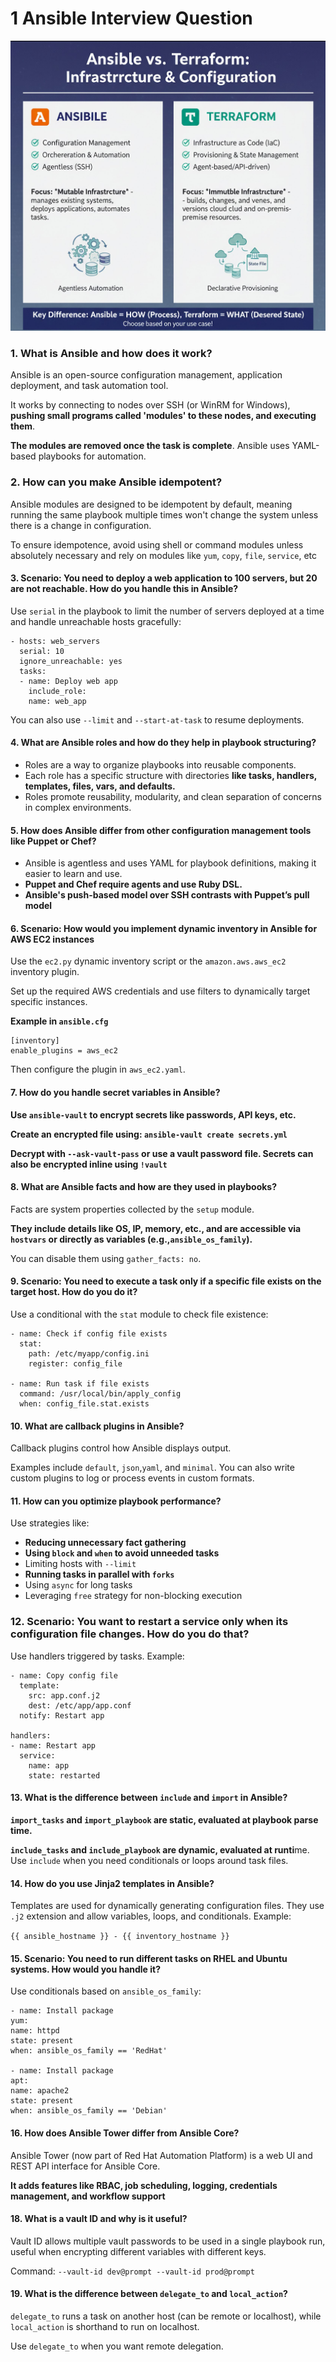 # 1 Ansible Interview Question

![Alt Image Text](../images/2025_2_1.jpeg "Body image")

### 1. What is Ansible and how does it work?

Ansible is an open-source configuration management, application deployment, and task automation tool. 


It works by connecting to nodes over SSH (or WinRM for Windows), **pushing small programs called 'modules' to these nodes, and executing them**. 

**The modules are removed once the task is complete**. Ansible uses YAML-based playbooks for automation.

### 2. How can you make Ansible idempotent?

Ansible modules are designed to be idempotent by default, meaning running the same playbook multiple times won't change the system unless there is a change in configuration.

To ensure idempotence, avoid using shell or command modules unless absolutely necessary and rely on modules like `yum`, `copy`, `file`, `service`, etc

#### 3. Scenario: You need to deploy a web application to 100 servers, but 20 are not reachable. How do you handle this in Ansible?

Use `serial` in the playbook to limit the number of servers deployed at a time and handle unreachable hosts gracefully:


```
- hosts: web_servers
  serial: 10
  ignore_unreachable: yes
  tasks:
  - name: Deploy web app
    include_role:
    name: web_app
```

You can also use `--limit` and `--start-at-task` to resume deployments.


#### 4. What are Ansible roles and how do they help in playbook structuring?

- Roles are a way to organize playbooks into reusable components. 
- Each role has a specific structure with directories **like tasks, handlers, templates, files, vars, and defaults.**
- Roles promote reusability, modularity, and clean separation of concerns in complex environments.

#### 5. How does Ansible differ from other configuration management tools like Puppet or Chef?

- Ansible is agentless and uses YAML for playbook definitions, making it easier to learn and use. 
- **Puppet and Chef require agents and use Ruby DSL.**
- **Ansible's push-based model over SSH contrasts with Puppet’s pull model**

#### 6. Scenario: How would you implement dynamic inventory in Ansible for AWS EC2 instances

Use the `ec2.py` dynamic inventory script or the `amazon.aws.aws_ec2` inventory plugin. 

Set up the required AWS credentials and use filters to dynamically target specific instances.

**Example in `ansible.cfg`**

```
[inventory]
enable_plugins = aws_ec2
```

Then configure the plugin in `aws_ec2.yaml`.


#### 7. How do you handle secret variables in Ansible?

**Use `ansible-vault` to encrypt secrets like passwords, API keys, etc.** 

**Create an encrypted file using: `ansible-vault create secrets.yml`**


**Decrypt with `--ask-vault-pass` or use a vault password file. Secrets can also be encrypted inline using `!vault`**

#### 8. What are Ansible facts and how are they used in playbooks?

Facts are system properties collected by the `setup` module. 

**They include details like OS, IP, memory, etc., and are accessible via `hostvars` or directly as variables (e.g.,`ansible_os_family`).**

You can disable them using `gather_facts: no`.

#### 9. Scenario: You need to execute a task only if a specific file exists on the target host. How do you do it?

Use a conditional with the `stat` module to check file existence:

```
- name: Check if config file exists
  stat:
    path: /etc/myapp/config.ini
    register: config_file
    
- name: Run task if file exists
  command: /usr/local/bin/apply_config
  when: config_file.stat.exists
```


#### 10. What are callback plugins in Ansible?

Callback plugins control how Ansible displays output. 

Examples include `default`, `json`,`yaml`, and `minimal`. You can also write custom plugins to log or process events in custom formats.

#### 11. How can you optimize playbook performance?

Use strategies like:

- **Reducing unnecessary fact gathering**
- **Using `block` and `when` to avoid unneeded tasks**
- Limiting hosts with `--limit`
- **Running tasks in parallel with `forks`**
- Using `async` for long tasks
- Leveraging `free` strategy for non-blocking execution

### 12. Scenario: You want to restart a service only when its configuration file changes. How do you do that?

Use handlers triggered by tasks. Example:

```
- name: Copy config file
  template:
    src: app.conf.j2
    dest: /etc/app/app.conf
  notify: Restart app

handlers:
- name: Restart app
  service:
    name: app
    state: restarted
```

#### 13. What is the difference between `include` and `import` in Ansible?

**`import_tasks` and `import_playbook` are static, evaluated at playbook parse time.**


**`include_tasks` and `include_playbook` are dynamic, evaluated at runti**me. Use `include`
when you need conditionals or loops around task files.

#### 14. How do you use Jinja2 templates in Ansible?


Templates are used for dynamically generating configuration files. They use `.j2` extension
and allow variables, loops, and conditionals. Example:

`{{ ansible_hostname }} - {{ inventory_hostname }}`

#### 15. Scenario: You need to run different tasks on RHEL and Ubuntu systems. How would you handle it?

Use conditionals based on `ansible_os_family`:

```
- name: Install package
yum:
name: httpd
state: present
when: ansible_os_family == 'RedHat'

- name: Install package
apt:
name: apache2
state: present
when: ansible_os_family == 'Debian'
```

#### 16. How does Ansible Tower differ from Ansible Core?

Ansible Tower (now part of Red Hat Automation Platform) is a web UI and REST API
interface for Ansible Core. 

**It adds features like RBAC, job scheduling, logging, credentials
management, and workflow support**

#### 18. What is a vault ID and why is it useful?

Vault ID allows multiple vault passwords to be used in a single playbook run, useful when
encrypting different variables with different keys. 


Command: `--vault-id dev@prompt --vault-id prod@prompt`

#### 19. What is the difference between `delegate_to` and `local_action`?

`delegate_to` runs a task on another host (can be remote or localhost), while `local_action` is
shorthand to run on localhost. 


Use `delegate_to` when you want remote delegation.
